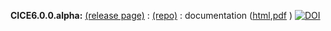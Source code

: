 **CICE6.0.0.alpha:** 
[(release page)](https://github.com/CICE-Consortium/CICE/releases/tag/cice6.0.0.alpha) :
[(repo)](https://github.com/CICE-Consortium/CICE/tree/cice6.0.0.alpha) :
documentation ([html](http://cice-consortium-cice.readthedocs.io/en/cice6.0.0.alpha/),[pdf](https://media.readthedocs.org/pdf/cice-consortium-cice/cice6.0.0.alpha/cice-consortium-cice.pdf) )
[![DOI](https://zenodo.org/badge/DOI/10.5281/zenodo.1205675.svg)](https://doi.org/10.5281/zenodo.1205675)
